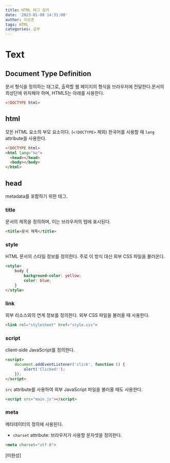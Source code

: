 ```yaml
---
title: HTML 태그 정리
date: '2023-01-08 14:31:00'
author: 이승준
tags: HTML
categories: 공부
---
```


# Text
## Document Type Definition
문서 형식을 정의하는 태그로, 출력할 웹 페이지의 형식을 브라우저에 전달한다.문서의 최상단에 위치해야 하며, HTML5는 아래를 사용한다.
```html
<!DOCTYPE html>
```

## html
모든 HTML 요소의 부모 요소이다. (`<!DOCTYPE>` 제외)
한국어를 사용할 때 `lang` attribute을 사용한다.
```html
<!DOCTYPE html>
<html lang="ko">
  <head></head>
  <body></body>
</html>
```

## head
metadata를 포함하기 위한 태그.

### title
문서의 제목을 정의하며, 이는 브라우저의 탭에 표시된다.
```html
<title>문서 제목</title>
```

### style
HTML 문서의 스타일 정보를 정의한다. 주로 이 방식 대신 외부 CSS 파일을 불러온다.
```html
<style>
    body {
        background-color: yellow;
        color: blue;
    }
</style>
```

### link
외부 리소스와의 연계 정보를 정의한다. 외부 CSS 파일을 불러올 때 사용한다.
```html
<link rel="stylesheet" href="style.css">
```

### script
client-side JavaScript를 정의한다.
```html
<script>
    document.addEventListener('click', function () {
        alert('Clicked!');
    });
</script>
```

`src` attribute를 사용하여 외부 JavaScript 파일을 불러올 때도 사용한다.
```html
<script src="main.js"></script>
```

### meta
메타데이터의 정의에 사용된다.
* `charset` attribute: 브라우저가 사용할 문자셋을 정의한다.
```html
<meta charset="utf-8">
```
[미완성]

```toc
```